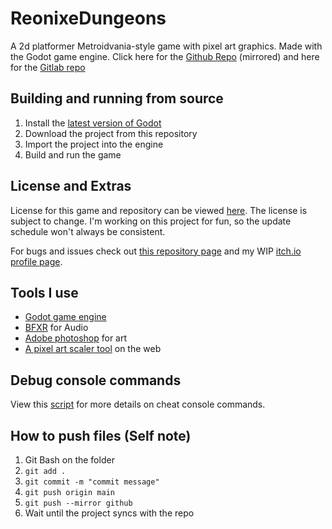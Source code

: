 # ReonixeDungeons
A 2d platformer Metroidvania-style game with pixel art graphics. Made with the Godot game engine.
Click here for the [Github Repo](https://github.com/AshVXmc/ReonixeDungeons) (mirrored) and here for the [Gitlab repo](https://gitlab.com/AshVXmc/ReonixeDungeons)

## Building and running from source
1. Install the [latest version of Godot](https://godotengine.org/download)
2. Download the project from this repository
3. Import the project into the engine
4. Build and run the game


## License and Extras
License for this game and repository can be viewed [here](https://github.com/AshVXmc/ReonixeDungeons/blob/main/LICENSE). The license is subject to change.
I'm working on this project for fun, so the update schedule won't always be consistent.

For bugs and issues check out [this repository page](https://gitlab.com/AshVXmc/reonixedungeons/-/issues) and my WIP [itch.io profile page](https://ashvxmc.itch.io/).

## Tools I use
- [Godot game engine](https://godotengine.org/)
- [BFXR](https://www.bfxr.net/) for Audio
- [Adobe photoshop](https://www.photoshop.com/en) for art
- [A pixel art scaler tool](https://lospec.com/pixel-art-scaler/) on the web

## Debug console commands
View this [script](https://github.com/AshVXmc/ReonixeDungeons/blob/main/scripts/ui/DebugMenu.gd) for more details on cheat console commands.

## How to push files (Self note)
1. Git Bash on the folder
2. `git add .`
3. `git commit -m "commit message"`
4. `git push origin main` 
5. `git push --mirror github`
6. Wait until the project syncs with the repo